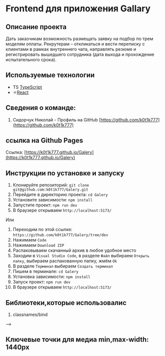 # Frontend для приложения Gallary

## Описание проекта



Дать заказчикам возможность размещать заявку на подбор по трем моделям
оплаты. Рекрутерам – откликаться и вести переписку с клиентами в рамках
внутреннего чата, направлять резюме и регистрировать вышедшего сотрудника
(дата выхода и прохождение испытательного срока).

## Используемые технологии

- TS [TypeScript](https://www.typescriptlang.org/)
- ⚛️[React](https://ru.reactjs.org/)

## Сведения о команде:

1. Сидорчук Николай - Профиль на GitHub [https://github.com/k0t1k777](https://github.com/k0t1k777) 

## ссылка на Github Pages
Ссылка: [https://k0t1k777.github.io/Galery](https://k0t1k777.github.io/Galery)

## Инструкции по установке и запуску

1. Клонируйте репозиторий: `git clone git@github.com:k0t1k777/Galery.git`
2. Перейдите в директорию проекта: `cd Galery`
3. Установите зависимости: `npm install`
4. Запустите проект: `npm run dev`
5. В браузере открываем `http://localhost:5173/`

Или

1. Переходим по этой ссылке: `https://github.com/k0t1k777/Galery/tree/dev`
2. Нажимаем `Code`
3. Нажимаем `Download ZIP`
4. Распаковываем скачанный архив в любое удобное место
5. Заходим в `Visual Studio Code`, в разделе `Файл` выбираем `Открыть папку`, выбираем распакованную папку, жмём `Ok`
6. В разделе `Терминал` выбираем `Создать терминал`
7. Пишем в терминале: `cd Galery`
8. Установка зависимости: `npm install`
9. Запуск проект: `npm run dev`
10. В браузере открываем `http://localhost:5173/`

## Библиотеки,которые использовалис

1. classnames/bind 
<!-- 2. @hookform/resolvers --> -->
<!-- 3. yup -->

## Ключевые точки для медиа min,max-width: 1440px
  <!-- (./src/assets/image.png)
![alt text](./src/assets/image-1.png)
![alt text](./src/assets/image-2.png)
![alt text](./src/assets/image-3.png)
![alt text](./src/assets/image-4.png)
![alt text](./src/assets/image-5.png)
![alt text](./src/assets/image-6.png) -->